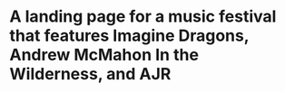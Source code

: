 # A landing page for a music festival that features Imagine Dragons, Andrew McMahon In the Wilderness, and AJR